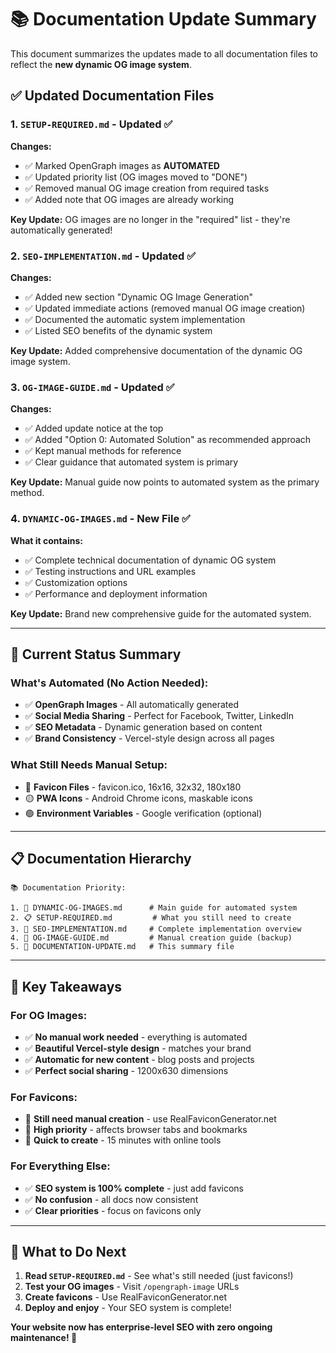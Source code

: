# 📚 Documentation Update Summary

This document summarizes the updates made to all documentation files to reflect the **new dynamic OG image system**.

## ✅ **Updated Documentation Files**

### 1. **`SETUP-REQUIRED.md`** - Updated ✅

**Changes:**

- ✅ Marked OpenGraph images as **AUTOMATED**
- ✅ Updated priority list (OG images moved to "DONE")
- ✅ Removed manual OG image creation from required tasks
- ✅ Added note that OG images are already working

**Key Update:** OG images are no longer in the "required" list - they're automatically generated!

### 2. **`SEO-IMPLEMENTATION.md`** - Updated ✅

**Changes:**

- ✅ Added new section "Dynamic OG Image Generation"
- ✅ Updated immediate actions (removed manual OG image creation)
- ✅ Documented the automatic system implementation
- ✅ Listed SEO benefits of the dynamic system

**Key Update:** Added comprehensive documentation of the dynamic OG image system.

### 3. **`OG-IMAGE-GUIDE.md`** - Updated ✅

**Changes:**

- ✅ Added update notice at the top
- ✅ Added "Option 0: Automated Solution" as recommended approach
- ✅ Kept manual methods for reference
- ✅ Clear guidance that automated system is primary

**Key Update:** Manual guide now points to automated system as the primary method.

### 4. **`DYNAMIC-OG-IMAGES.md`** - New File ✅

**What it contains:**

- ✅ Complete technical documentation of dynamic OG system
- ✅ Testing instructions and URL examples
- ✅ Customization options
- ✅ Performance and deployment information

**Key Update:** Brand new comprehensive guide for the automated system.

---

## 🎯 **Current Status Summary**

### **What's Automated (No Action Needed):**

- ✅ **OpenGraph Images** - All automatically generated
- ✅ **Social Media Sharing** - Perfect for Facebook, Twitter, LinkedIn
- ✅ **SEO Metadata** - Dynamic generation based on content
- ✅ **Brand Consistency** - Vercel-style design across all pages

### **What Still Needs Manual Setup:**

- 🔴 **Favicon Files** - favicon.ico, 16x16, 32x32, 180x180
- 🟡 **PWA Icons** - Android Chrome icons, maskable icons
- 🟢 **Environment Variables** - Google verification (optional)

---

## 📋 **Documentation Hierarchy**

```
📚 Documentation Priority:

1. 🚀 DYNAMIC-OG-IMAGES.md      # Main guide for automated system
2. 📋 SETUP-REQUIRED.md         # What you still need to create
3. 📖 SEO-IMPLEMENTATION.md     # Complete implementation overview
4. 🎨 OG-IMAGE-GUIDE.md         # Manual creation guide (backup)
5. 📝 DOCUMENTATION-UPDATE.md   # This summary file
```

---

## 🎉 **Key Takeaways**

### **For OG Images:**

- ✅ **No manual work needed** - everything is automated
- ✅ **Beautiful Vercel-style design** - matches your brand
- ✅ **Automatic for new content** - blog posts and projects
- ✅ **Perfect social sharing** - 1200x630 dimensions

### **For Favicons:**

- 🔴 **Still need manual creation** - use RealFaviconGenerator.net
- 🔴 **High priority** - affects browser tabs and bookmarks
- 🔴 **Quick to create** - 15 minutes with online tools

### **For Everything Else:**

- ✅ **SEO system is 100% complete** - just add favicons
- ✅ **No confusion** - all docs now consistent
- ✅ **Clear priorities** - focus on favicons only

---

## 🚀 **What to Do Next**

1. **Read `SETUP-REQUIRED.md`** - See what's still needed (just favicons!)
2. **Test your OG images** - Visit `/opengraph-image` URLs
3. **Create favicons** - Use RealFaviconGenerator.net
4. **Deploy and enjoy** - Your SEO system is complete!

**Your website now has enterprise-level SEO with zero ongoing maintenance! 🎉**
